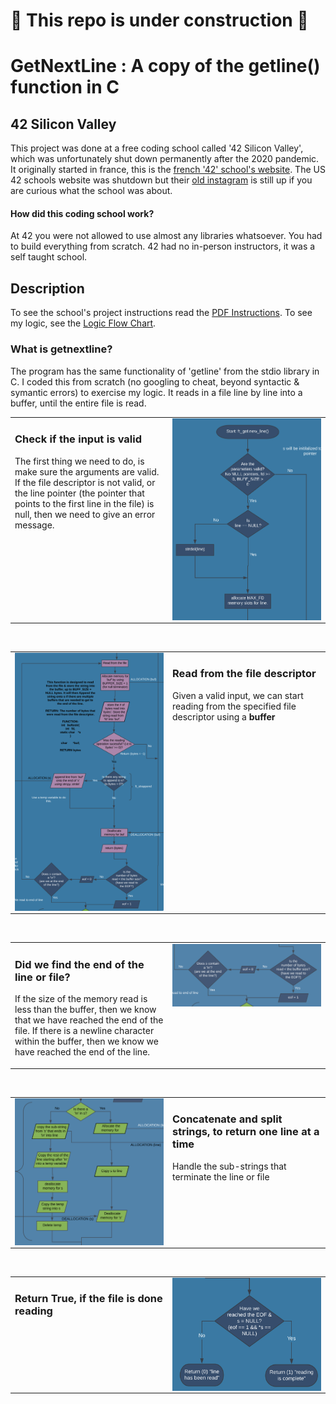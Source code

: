 # 🚧 This repo is under construction 🚧
# GetNextLine : A copy of the getline() function in C 

## 42 Silicon Valley
This project was done at a free coding school called '42 Silicon Valley', which was unfortunately shut down permanently after the 2020 pandemic. It originally started in france, this is the [french '42' school's website](https://42.fr/en/homepage/). The US 42 schools website was shutdown but their [old instagram](https://www.instagram.com/42siliconvalley/?hl=en) is still up if you are curious what the school was about.

#### How did this coding school work?
At 42 you were not allowed to use almost any libraries whatsoever. You had to build everything from scratch. 42 had no in-person instructors, it was a self taught school.

## Description 

To see the school's project instructions read the [PDF Instructions](https://github.com/wesleyZero/Get_Next_Line_42SiliconValley/blob/main/README_RESOURCES/get_next_line.pdf). To see my logic, see the [Logic Flow Chart](https://github.com/wesleyZero/Get_Next_Line_42SiliconValley/blob/main/README_RESOURCES/Get_next_line_FLOWCHART.pdf).

### What is getnextline? 
 The program has the same functionality of 'getline' from the stdio library in C. I coded this from scratch (no googling to cheat, beyond syntactic & symantic errors) to exercise my logic. It reads in a file line by line into a buffer, until the entire file is read. 


<table><tr><td valign="top" width="50%">



### Check if the input is valid  
The first thing we need to do, is make sure the arguments are valid. If the file descriptor is not valid, or the line pointer (the pointer that points to the first line in the file) is null, then we need to give an error message.   


</td><td valign="top" width="50%">

<img src="https://github.com/wesleyZero/Get_Next_Line_42SiliconValley/blob/main/README_RESOURCES/Flow_0.png?raw=true" align="left" style="width: 100%" />  


</td></tr></table>  

<br/>  

<table><tr><td valign="top" width="50%">

<img src="https://github.com/wesleyZero/Get_Next_Line_42SiliconValley/blob/main/README_RESOURCES/flow_1.png?raw=true" align="left" style="width: 100%" />  


</td><td valign="top" width="50%">



### Read from the file descriptor  
Given a valid input, we can start reading from the specified file descriptor using a **buffer**  


</td></tr></table>  

<br/>  

<table><tr><td valign="top" width="50%">



### Did we find the end of the line or file?   
If the size of the memory read is less than the buffer, then we know that we have reached the end of the file. If there is a newline character within the buffer, then we know we have reached the end of the line.   


</td><td valign="top" width="50%">

<img src="https://github.com/wesleyZero/Get_Next_Line_42SiliconValley/blob/main/README_RESOURCES/flow_3.png?raw=true" align="left" style="width: 100%" />  


</td></tr></table>  

<br/>  

<table><tr><td valign="top" width="50%">

<img src="https://github.com/wesleyZero/Get_Next_Line_42SiliconValley/blob/main/README_RESOURCES/flow_4.png?raw=true" align="left" style="width: 100%" />  


</td><td valign="top" width="50%">



### Concatenate and split strings, to return one line at a time  
Handle the sub-strings that terminate the line or file  


</td></tr></table>  

<br/>  

<table><tr><td valign="top" width="50%">



### Return True, if the file is done reading   
  


</td><td valign="top" width="50%">

<img src="https://github.com/wesleyZero/Get_Next_Line_42SiliconValley/blob/main/README_RESOURCES/flow_5.png?raw=true" align="left" style="width: 100%" />  


</td></tr></table>
<br />
